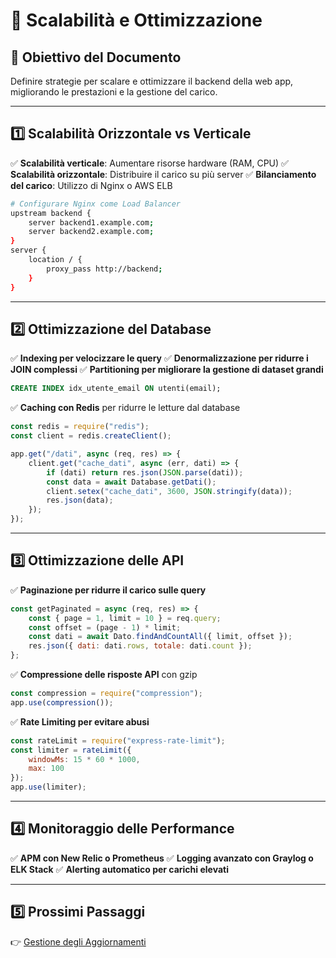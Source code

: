 # 📌 Scalabilità e Ottimizzazione

## 🎯 Obiettivo del Documento

Definire strategie per scalare e ottimizzare il backend della web app, migliorando le prestazioni e la gestione del carico.

---

## 1️⃣ Scalabilità Orizzontale vs Verticale

✅ **Scalabilità verticale**: Aumentare risorse hardware (RAM, CPU) ✅ **Scalabilità orizzontale**: Distribuire il carico su più server ✅ **Bilanciamento del carico**: Utilizzo di Nginx o AWS ELB

```sh
# Configurare Nginx come Load Balancer
upstream backend {
    server backend1.example.com;
    server backend2.example.com;
}
server {
    location / {
        proxy_pass http://backend;
    }
}
```

---

## 2️⃣ Ottimizzazione del Database

✅ **Indexing per velocizzare le query** ✅ **Denormalizzazione per ridurre i JOIN complessi** ✅ **Partitioning per migliorare la gestione di dataset grandi**

```sql
CREATE INDEX idx_utente_email ON utenti(email);
```

✅ **Caching con Redis** per ridurre le letture dal database

```js
const redis = require("redis");
const client = redis.createClient();

app.get("/dati", async (req, res) => {
    client.get("cache_dati", async (err, dati) => {
        if (dati) return res.json(JSON.parse(dati));
        const data = await Database.getDati();
        client.setex("cache_dati", 3600, JSON.stringify(data));
        res.json(data);
    });
});
```

---

## 3️⃣ Ottimizzazione delle API

✅ **Paginazione per ridurre il carico sulle query**

```js
const getPaginated = async (req, res) => {
    const { page = 1, limit = 10 } = req.query;
    const offset = (page - 1) * limit;
    const dati = await Dato.findAndCountAll({ limit, offset });
    res.json({ dati: dati.rows, totale: dati.count });
};
```

✅ **Compressione delle risposte API** con gzip

```js
const compression = require("compression");
app.use(compression());
```

✅ **Rate Limiting per evitare abusi**

```js
const rateLimit = require("express-rate-limit");
const limiter = rateLimit({
    windowMs: 15 * 60 * 1000,
    max: 100
});
app.use(limiter);
```

---

## 4️⃣ Monitoraggio delle Performance

✅ **APM con New Relic o Prometheus** ✅ **Logging avanzato con Graylog o ELK Stack** ✅ **Alerting automatico per carichi elevati**

---

## 5️⃣ Prossimi Passaggi

👉 [Gestione degli Aggiornamenti](https://chatgpt.com/c/06_Manutenzione/02_Aggiornamenti)